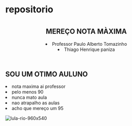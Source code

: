 # repositorio
<!DOCTYPE html>
<html lang="en">
<head>
    <meta charset="UTF-8">
    <meta http-equiv="X-UA-Compatible" content="IE=edge">
    <meta name="viewport" content="width=device-width, initial-scale=1.0">
    <title>Document</title>
    <link rel="stylesheet" href="style.css">
</head>
<body>
    <header>
        <h1>           </h1>
         <h2 class="descricao_titulo">MEREÇO NOTA MÀXIMA</h2>
            <li>Professor Paulo Alberto Tomazinho</li>
            <li>Thiago Henrique paniza </li>
        </ul>
    </header>

</body>
</html>
 <h2 class="descricao_titulo">SOU UM OTIMO AULUNO</h2>
 <li>nota maxima ai professor</li>
  <li>pelo menos 90</li>
   <li>nunca mato aula</li>
    <li>nao atrapalho as aulas</li>
     <li>acho que mereço um 95</li>
     
![lula-rio-960x540](https://github.com/joaozzin123/repositorio/assets/162140142/64c13a26-794a-4aed-ab0d-8434c3c948f6)
